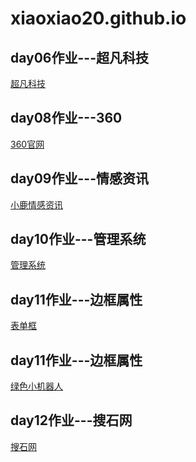 # xiaoxiao20.github.io

<h2>day06作业---超凡科技</h2>
<a href="https://xiaoxiao20.github.io/day06---超凡科技/html/chaofan">超凡科技</a>
<h2>day08作业---360</h2>
<a href="https://xiaoxiao20.github.io/day08---360官网/html/360官网">360官网</a>
<h2>day09作业---情感资讯</h2>
<a href="https://xiaoxiao20.github.io/day09---小鹿/html/情感资讯作业">小鹿情感资讯</a>
<h2>day10作业---管理系统</h2>
<a href="https://xiaoxiao20.github.io/day10---管理系统/html/管理系统作业">管理系统</a>
<h2>day11作业---边框属性</h2>
<a href="https://xiaoxiao20.github.io/day11---边框属性/html/表单框作业">表单框</a>
<h2>day11作业---边框属性</h2>
<a href="https://xiaoxiao20.github.io/day11---边框属性/html/小机器热作业">绿色小机器人</a>
<h2>day12作业---搜石网</h2>
<a href="https://xiaoxiao20.github.io/day12---搜石网/html/搜石网">搜石网</a>
